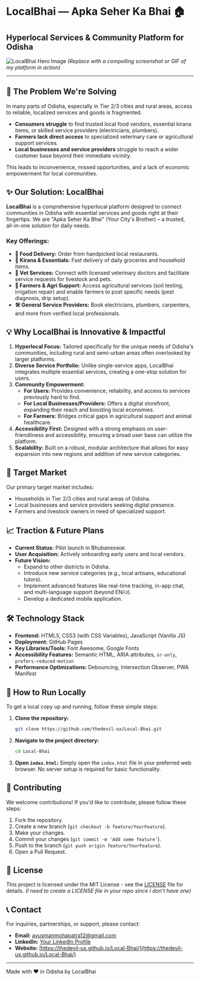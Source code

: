 # LocalBhai — Apka Seher Ka Bhai 🏠

## Hyperlocal Services & Community Platform for Odisha

![LocalBhai Hero Image](file:///C:/Users/USER/Desktop/Screenshot%20(221).png)
*(Replace with a compelling screenshot or GIF of my platform in action)*

---

## 🚀 The Problem We're Solving

In many parts of Odisha, especially in Tier 2/3 cities and rural areas, access to reliable, localized services and goods is fragmented.
*   **Consumers struggle** to find trusted local food vendors, essential kirana items, or skilled service providers (electricians, plumbers).
*   **Farmers lack direct access** to specialized veterinary care or agricultural support services.
*   **Local businesses and service providers** struggle to reach a wider customer base beyond their immediate vicinity.

This leads to inconvenience, missed opportunities, and a lack of economic empowerment for local communities.

## ✨ Our Solution: LocalBhai

**LocalBhai** is a comprehensive hyperlocal platform designed to connect communities in Odisha with essential services and goods right at their fingertips. We are "Apka Seher Ka Bhai" (Your City's Brother) – a trusted, all-in-one solution for daily needs.

### Key Offerings:

*   **🍔 Food Delivery:** Order from handpicked local restaurants.
*   **🛒 Kirana & Essentials:** Fast delivery of daily groceries and household items.
*   **🐾 Vet Services:** Connect with licensed veterinary doctors and facilitate service requests for livestock and pets.
*   **🚜 Farmers & Agri Support:** Access agricultural services (soil testing, irrigation repair) and enable farmers to post specific needs (pest diagnosis, drip setup).
*   **🛠️ General Service Providers:** Book electricians, plumbers, carpenters, and more from verified local professionals.

## 💡 Why LocalBhai is Innovative & Impactful

1.  **Hyperlocal Focus:** Tailored specifically for the unique needs of Odisha's communities, including rural and semi-urban areas often overlooked by larger platforms.
2.  **Diverse Service Portfolio:** Unlike single-service apps, LocalBhai integrates multiple essential services, creating a one-stop solution for users.
3.  **Community Empowerment:**
    *   **For Users:** Provides convenience, reliability, and access to services previously hard to find.
    *   **For Local Businesses/Providers:** Offers a digital storefront, expanding their reach and boosting local economies.
    *   **For Farmers:** Bridges critical gaps in agricultural support and animal healthcare.
4.  **Accessibility First:** Designed with a strong emphasis on user-friendliness and accessibility, ensuring a broad user base can utilize the platform.
5.  **Scalability:** Built on a robust, modular architecture that allows for easy expansion into new regions and addition of new service categories.

## 🎯 Target Market

Our primary target market includes:
*   Households in Tier 2/3 cities and rural areas of Odisha.
*   Local businesses and service providers seeking digital presence.
*   Farmers and livestock owners in need of specialized support.

## 📈 Traction & Future Plans

*   **Current Status:** Pilot launch in Bhubaneswar.
*   **User Acquisition:** Actively onboarding early users and local vendors.
*   **Future Vision:**
    *   Expand to other districts in Odisha.
    *   Introduce new service categories (e.g., local artisans, educational tutors).
    *   Implement advanced features like real-time tracking, in-app chat, and multi-language support (beyond EN/ଓ).
    *   Develop a dedicated mobile application.

## 🛠️ Technology Stack

*   **Frontend:** HTML5, CSS3 (with CSS Variables), JavaScript (Vanilla JS)
*   **Deployment:** GitHub Pages
*   **Key Libraries/Tools:** Font Awesome, Google Fonts
*   **Accessibility Features:** Semantic HTML, ARIA attributes, `sr-only`, `prefers-reduced-motion`
*   **Performance Optimizations:** Debouncing, Intersection Observer, PWA Manifest

## 🚀 How to Run Locally

To get a local copy up and running, follow these simple steps:

1.  **Clone the repository:**
    ```bash
    git clone https://github.com/thedevil-ux/Local-Bhai.git
    ```
2.  **Navigate to the project directory:**
    ```bash
    cd Local-Bhai
    ```
3.  **Open `index.html`:**
    Simply open the `index.html` file in your preferred web browser. No server setup is required for basic functionality.

## 🤝 Contributing

We welcome contributions! If you'd like to contribute, please follow these steps:
1.  Fork the repository.
2.  Create a new branch (`git checkout -b feature/YourFeature`).
3.  Make your changes.
4.  Commit your changes (`git commit -m 'Add some feature'`).
5.  Push to the branch (`git push origin feature/YourFeature`).
6.  Open a Pull Request.

## 📄 License

This project is licensed under the MIT License - see the [LICENSE](LICENSE) file for details. *(I need to create a LICENSE file in your repo since I don't have one)*

## 📞 Contact

For inquiries, partnerships, or support, please contact:
*   **Email:** ayusmanmohapatra12@gmail.com
*   **LinkedIn:** [Your LinkedIn Profile](https://www.linkedin.com/in/yourprofile/)
*   **Website:** [https://thedevil-ux.github.io/Local-Bhai/](https://thedevil-ux.github.io/Local-Bhai/)

---

Made with ❤️ in Odisha by LocalBhai
